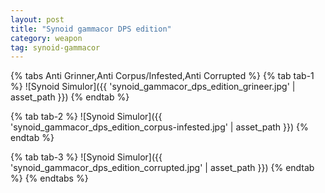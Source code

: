 ```yaml
---
layout: post
title: "Synoid gammacor DPS edition"
category: weapon
tag: synoid-gammacor
---
```


{% tabs Anti Grinner,Anti Corpus/Infested,Anti Corrupted %}
  {% tab tab-1 %}
    ![Synoid Simulor]({{ 'synoid_gammacor_dps_edition_grineer.jpg' | asset_path }})
  {% endtab %}

  {% tab tab-2 %}
    ![Synoid Simulor]({{ 'synoid_gammacor_dps_edition_corpus-infested.jpg' | asset_path }})
  {% endtab %}

  {% tab tab-3 %}
    ![Synoid Simulor]({{ 'synoid_gammacor_dps_edition_corrupted.jpg' | asset_path }})
  {% endtab %}
{% endtabs %}